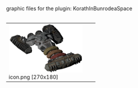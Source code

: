 graphic files for the plugin: KorathInBunrodeaSpace<br>
<br>
<table>
	<tr valign="bottom">
		<td><a href="https://github.com/geojak/YouKnowWho-s-ES-Plugins/blob/main/myplugins/KorathInBunrodeaSpace/icon.png"><img src="https://raw.githubusercontent.com/geojak/YouKnowWho-s-ES-Plugins/refs/heads/main/myplugins/KorathInBunrodeaSpace/icon.png" width="200"></a><br>
		icon.png [270x180]</td>
		<td></td>
		<td></td>
	</tr>
</table>

